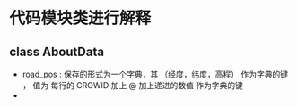 # 代码模块类进行解释

## class AboutData 

- road_pos : 保存的形式为一个字典，其 （经度，纬度，高程） 作为字典的键 ， 值为 每行的 CROWID 加上 @ 加上递进的数值 作为字典的键
- 

